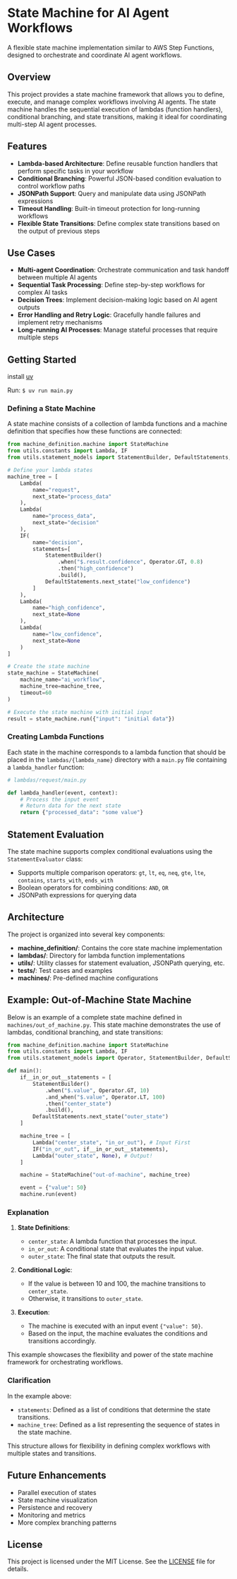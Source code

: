# State Machine for AI Agent Workflows

A flexible state machine implementation similar to AWS Step Functions, designed to orchestrate and coordinate AI agent workflows.

## Overview

This project provides a state machine framework that allows you to define, execute, and manage complex workflows involving AI agents. The state machine handles the sequential execution of lambdas (function handlers), conditional branching, and state transitions, making it ideal for coordinating multi-step AI agent processes.

## Features

- **Lambda-based Architecture**: Define reusable function handlers that perform specific tasks in your workflow
- **Conditional Branching**: Powerful JSON-based condition evaluation to control workflow paths
- **JSONPath Support**: Query and manipulate data using JSONPath expressions
- **Timeout Handling**: Built-in timeout protection for long-running workflows
- **Flexible State Transitions**: Define complex state transitions based on the output of previous steps

## Use Cases

- **Multi-agent Coordination**: Orchestrate communication and task handoff between multiple AI agents
- **Sequential Task Processing**: Define step-by-step workflows for complex AI tasks
- **Decision Trees**: Implement decision-making logic based on AI agent outputs
- **Error Handling and Retry Logic**: Gracefully handle failures and implement retry mechanisms
- **Long-running AI Processes**: Manage stateful processes that require multiple steps

## Getting Started
 install [uv](https://docs.astral.sh/uv/getting-started/installation/)
 
 Run: `$ uv run main.py`

### Defining a State Machine

A state machine consists of a collection of lambda functions and a machine definition that specifies how these functions are connected:

```python
from machine_definition.machine import StateMachine
from utils.constants import Lambda, IF
from utils.statement_models import StatementBuilder, DefaultStatements, Operator

# Define your lambda states
machine_tree = [
    Lambda(
        name="request",
        next_state="process_data"
    ),
    Lambda(
        name="process_data",
        next_state="decision"
    ),
    IF(
        name="decision",
        statements=[
            StatementBuilder()
                .when("$.result.confidence", Operator.GT, 0.8)
                .then("high_confidence")
                .build(),
            DefaultStatements.next_state("low_confidence")
        ]
    ),
    Lambda(
        name="high_confidence",
        next_state=None
    ),
    Lambda(
        name="low_confidence",
        next_state=None
    )
]

# Create the state machine
state_machine = StateMachine(
    machine_name="ai_workflow",
    machine_tree=machine_tree,
    timeout=60
)

# Execute the state machine with initial input
result = state_machine.run({"input": "initial data"})
```

### Creating Lambda Functions

Each state in the machine corresponds to a lambda function that should be placed in the `lambdas/{lambda_name}` directory with a `main.py` file containing a `lambda_handler` function:

```python
# lambdas/request/main.py

def lambda_handler(event, context):
    # Process the input event
    # Return data for the next state
    return {"processed_data": "some value"}
```

## Statement Evaluation

The state machine supports complex conditional evaluations using the `StatementEvaluator` class:

- Supports multiple comparison operators: `gt`, `lt`, `eq`, `neq`, `gte`, `lte`, `contains`, `starts_with`, `ends_with`
- Boolean operators for combining conditions: `AND`, `OR`
- JSONPath expressions for querying data

## Architecture

The project is organized into several key components:

- **machine_definition/**: Contains the core state machine implementation
- **lambdas/**: Directory for lambda function implementations
- **utils/**: Utility classes for statement evaluation, JSONPath querying, etc.
- **tests/**: Test cases and examples
- **machines/**: Pre-defined machine configurations

## Example: Out-of-Machine State Machine

Below is an example of a complete state machine defined in `machines/out_of_machine.py`. This state machine demonstrates the use of lambdas, conditional branching, and state transitions:

```python
from machine_definition.machine import StateMachine
from utils.constants import Lambda, IF
from utils.statement_models import Operator, StatementBuilder, DefaultStatements

def main():
    if__in_or_out__statements = [
        StatementBuilder()
            .when("$.value", Operator.GT, 10)
            .and_when("$.value", Operator.LT, 100)
            .then("center_state")
            .build(),
        DefaultStatements.next_state("outer_state")
    ]

    machine_tree = [
        Lambda("center_state", "in_or_out"), # Input First
        IF("in_or_out", if__in_or_out__statements),
        Lambda("outer_state", None), # Output!
    ]

    machine = StateMachine("out-of-machine", machine_tree)

    event = {"value": 50}
    machine.run(event)
```

### Explanation

1. **State Definitions**:
   - `center_state`: A lambda function that processes the input.
   - `in_or_out`: A conditional state that evaluates the input value.
   - `outer_state`: The final state that outputs the result.

2. **Conditional Logic**:
   - If the value is between 10 and 100, the machine transitions to `center_state`.
   - Otherwise, it transitions to `outer_state`.

3. **Execution**:
   - The machine is executed with an input event `{"value": 50}`.
   - Based on the input, the machine evaluates the conditions and transitions accordingly.

This example showcases the flexibility and power of the state machine framework for orchestrating workflows.

### Clarification

In the example above:

- `statements`: Defined as a list of conditions that determine the state transitions.
- `machine_tree`: Defined as a list representing the sequence of states in the state machine.

This structure allows for flexibility in defining complex workflows with multiple states and transitions.

## Future Enhancements

- Parallel execution of states
- State machine visualization
- Persistence and recovery
- Monitoring and metrics
- More complex branching patterns

## License

This project is licensed under the MIT License. See the [LICENSE](LICENSE) file for details.
